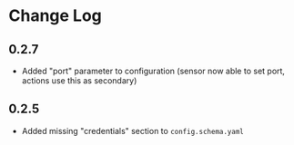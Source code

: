 # Change Log

## 0.2.7

- Added "port" parameter to configuration (sensor now able to set port, actions use this as secondary)

## 0.2.5

- Added missing "credentials" section to `config.schema.yaml`
